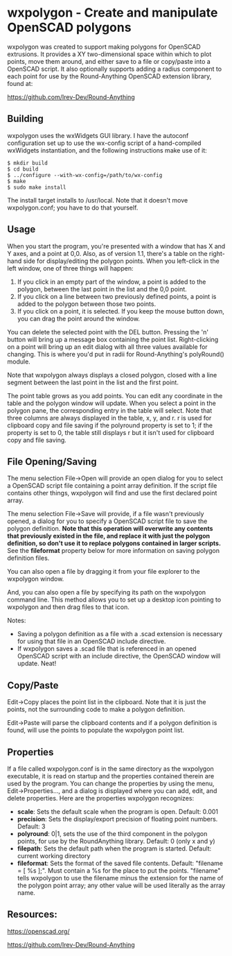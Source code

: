 # wxpolygon - Create and manipulate OpenSCAD polygons

wxpolygon was created to support making polygons for OpenSCAD extrusions.  It provides a XY two-dimensional space within 
which to plot points, move them around, and either save to a file or copy/paste into a OpenSCAD script.  It also optionally 
supports adding a radius component to each point for use by the Round-Anything OpenSCAD extension library, found at:

https://github.com/Irev-Dev/Round-Anything

## Building

wxpolygon uses the wxWidgets GUI library.  I have the autoconf configuration set up to use the wx-config script of a hand-compiled
wxWidgets instantiation, and the following instructions make use of it:

```
$ mkdir build
$ cd build
$ ../configure --with-wx-config=/path/to/wx-config
$ make
$ sudo make install
```

The install target installs to /usr/local.  Note that it doesn't move wxpolygon.conf; you have to do that yourself.

## Usage

When you start the program, you're presented with a window that has X and Y axes, and a point at 0,0.  Also, as of version 1.1, there's a table on the right-hand side for display/editing the polygon points.  When you left-click in the left window, 
one of three things will happen:

1. If you click in an empty part of the window, a point is added to the polygon, between the last point in the list and the 0,0 point.
2. If you click on a line between two previously defined points, a point is added to the polygon between those two points.
3. If you click on a point, it is selected.  If you keep the mouse button down, you can drag the point around the window.

You can delete the selected point with the DEL button.  Pressing the 'n' button will bring up a message box containing the point list.
Right-clicking on a point will bring up an edit dialog with all three values available for changing.  This is where you'd put in radii
for Round-Anything's polyRound() module.

Note that wxpolygon always displays a closed polygon, closed with a line segment between the last point in the list and the first point.

The point table grows as you add points.  You can edit any coordinate in the table and the polygon window will update.  When you select a point in the polygon pane, the corresponding entry in the table will select.  Note that three columns are always displayed in the table, x, y, and r.  r is used for clipboard copy and file saving if the polyround property is set to 1; if the property is set to 0, the table still displays r but it isn't used for clipboard copy and file saving.

## File Opening/Saving

The menu selection File->Open will provide an open dialog for you to select a OpenSCAD script file containing a point array definition. 
If the script file contains other things, wxpolygon will find and use the first declared point array.

The menu selection File->Save will provide, if a file wasn't previously opened, a dialog for you to specify a OpenSCAD script file to 
save the polygon definition.  **Note that this operation will overwrite any contents that previously existed in the file, and replace 
it with just the polygon definition, so don't use it to replace polygons contained in larger scripts.**  See the **fileformat** 
property below for more information on saving polygon definition files. 

You can also open a file by dragging it from your file explorer to the wxpolygon window.  

And, you can also open a file by specifying its path on the wxpolygon command line.  This
method allows you to set up a desktop icon pointing to wxpolygon and then drag files to that
icon.

Notes:

- Saving a polygon definition as a file with a .scad extension is necessary for using that file in an OpenSCAD include directive.
- If wxpolygon saves a .scad file that is referenced in an opened OpenSCAD script with an include directive, the OpenSCAD window will update.  Neat!

## Copy/Paste

Edit->Copy places the point list in the clipboard.  Note that it is just the points, not the surrounding code to make a polygon definition.

Edit->Paste will parse the clipboard contents and if a polygon definition is found, will use the points to populate the wxpolygon point list.

## Properties

If a file called wxpolygon.conf is in the same directory as the wxpolygon executable, it is read on startup and the properties contained therein
are used by the program.  You can change the properties by using the menu, Edit->Properties..., and a dialog is displayed where you can add, 
edit, and delete properties.  Here are the properties wxpolygon recognizes:

- **scale**: Sets the default scale when the program is open. Default: 0.001
- **precision**: Sets the display/export precision of floating point numbers.  Default: 3
- **polyround**: 0|1, sets the use of the third component in the polygon points, for use by the RoundAnything library.  Default: 0 (only x and y)
- **filepath**: Sets the default path when the program is started.  Default: current working directory
 - **fileformat**: Sets the format of the saved file contents.  Default: "filename = [ %s ];".  Must contain a %s for the place to put the points. "filename" tells wxpolygon to use the filename minus the extension for the name of the polygon point array; any other value will be used literally as the array name.


## Resources:

https://openscad.org/

https://github.com/Irev-Dev/Round-Anything


